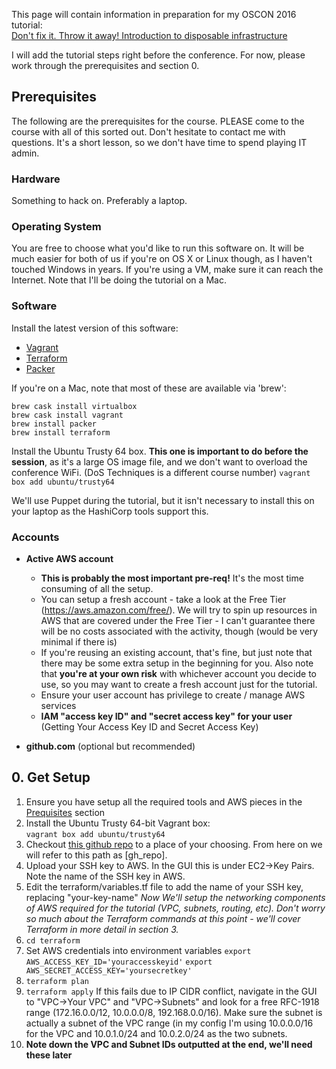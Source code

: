 <script>
      (function(i,s,o,g,r,a,m){i['GoogleAnalyticsObject']=r;i[r]=i[r]||function(){
      (i[r].q=i[r].q||[]).push(arguments)},i[r].l=1*new Date();a=s.createElement(o),
      m=s.getElementsByTagName(o)[0];a.async=1;a.src=g;m.parentNode.insertBefore(a,m)
      })(window,document,'script','//www.google-analytics.com/analytics.js','ga');

      ga('create', 'UA-57004739-1', 'auto');
      ga('send', 'pageview');
</script>

This page will contain information in preparation for my OSCON 2016 tutorial:  
[Don't fix it. Throw it away! Introduction to disposable infrastructure](http://conferences.oreilly.com/oscon/open-source-us/public/schedule/detail/49043)

I will add the tutorial steps right before the conference. For now, please work through the prerequisites and section 0.

## Prerequisites
The following are the prerequisites for the course. PLEASE come to the course with all of this sorted out. Don't hesitate to contact me with questions. It's a short lesson, so we don't have time to spend playing IT admin.

### Hardware
Something to hack on. Preferably a laptop.

### Operating System
You are free to choose what you'd like to run this software on. It will be much easier for both of us if you're on OS X or Linux though, as I haven't touched Windows in years. If you're using a VM, make sure it can reach the Internet. Note that I'll be doing the tutorial on a Mac.

### Software
Install the latest version of this software:

* [Vagrant](https://www.vagrantup.com/downloads.html)
* [Terraform](https://www.terraform.io/downloads.html)
* [Packer](https://www.packer.io/downloads.html)

If you're on a Mac, note that most of these are available via 'brew':

	brew cask install virtualbox
	brew cask install vagrant
	brew install packer
	brew install terraform

Install the Ubuntu Trusty 64 box. **This one is important to do before the session**, as it's a large OS image file, and we don't want to overload the conference WiFi. (DoS Techniques is a different course number)
`vagrant box add ubuntu/trusty64`

We'll use Puppet during the tutorial, but it isn't necessary to install this on your laptop as the HashiCorp tools support this.

### Accounts
* **Active AWS account**
  - **This is probably the most important pre-req!** It's the most time consuming of all the setup.
  - You can setup a fresh account - take a look at the Free Tier (https://aws.amazon.com/free/). We will try to spin up resources in AWS that are covered under the Free Tier - I can't guarantee there will be no costs associated with the activity, though (would be very minimal if there is)
  - If you're reusing an existing account, that's fine, but just note that there may be some extra setup in the beginning for you. Also note that **you're at your own risk** with whichever account you decide to use, so you may want to create a fresh account just for the tutorial.
  - Ensure your user account has privilege to create / manage AWS services
  - **IAM "access key ID" and "secret access key" for your user**
    (Getting Your Access Key ID and Secret Access Key)

* **github.com** (optional but recommended)


## 0. Get Setup
1. Ensure you have setup all the required tools and AWS pieces in the [Prequisites](#prerequisites) section
2. Install the Ubuntu Trusty 64-bit Vagrant box:  
   `vagrant box add ubuntu/trusty64`
3. Checkout [this github repo](https://github.com/cdorros/oscon2016) to a place of your choosing. From here on we will refer to this path as [gh_repo].
4. Upload your SSH key to AWS. In the GUI this is under EC2->Key Pairs. Note the name of the SSH key in AWS.
5. Edit the terraform/variables.tf file to add the name of your SSH key, replacing "your-key-name"
*Now We'll setup the networking components of AWS required for the tutorial (VPC, subnets, routing, etc). Don't worry so much about the Terraform commands at this point - we'll cover Terraform in more detail in section 3.*
5. `cd terraform`  
6. Set AWS credentials into environment variables
	`export AWS_ACCESS_KEY_ID='youraccesskeyid'`
	`export AWS_SECRET_ACCESS_KEY='yoursecretkey'`
7. `terraform plan`
8. `terraform apply`
If this fails due to IP CIDR conflict, navigate in the GUI to "VPC->Your VPC" and "VPC->Subnets" and look for a free RFC-1918 range (172.16.0.0/12, 10.0.0.0/8, 192.168.0.0/16). Make sure the subnet is actually a subnet of the VPC range (in my config I'm using 10.0.0.0/16 for the VPC and 10.0.1.0/24 and 10.0.2.0/24 as the two subnets.
9. **Note down the VPC and Subnet IDs outputted at the end, we'll need these later**
